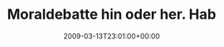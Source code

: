 ---
retweeted: false
source: <a href="http://twitter.com" rel="nofollow">Twitter Web Client</a>
entities:
  hashtags:
  - text: jetzt
    indices:
    - '78'
    - '84'
  symbols: []
  user_mentions: []
  urls: []
display_text_range:
- '0'
- '85'
favorite_count: '0'
id_str: '1324505112'
truncated: false
retweet_count: '0'
id: '1324505112'
created_at: Fri Mar 13 23:01:00 +0000 2009
favorited: false
full_text: 'Moraldebatte hin oder her. Hab vergessen, Wäsche zu waschen. Wann, wenn
  nicht #jetzt?'
lang: de
tags:
- jetzt
- pesos:twitter
date: '2009-03-13T23:01:00+00:00'
src: https://twitter.com/bascht/status/1324505112
original_url: https://twitter.com/bascht/status/1324505112
type: twitter_tweet
text: 'Moraldebatte hin oder her. Hab vergessen, Wäsche zu waschen. Wann, wenn nicht
  #jetzt?'
title: 'Moraldebatte hin oder her. Hab '

---